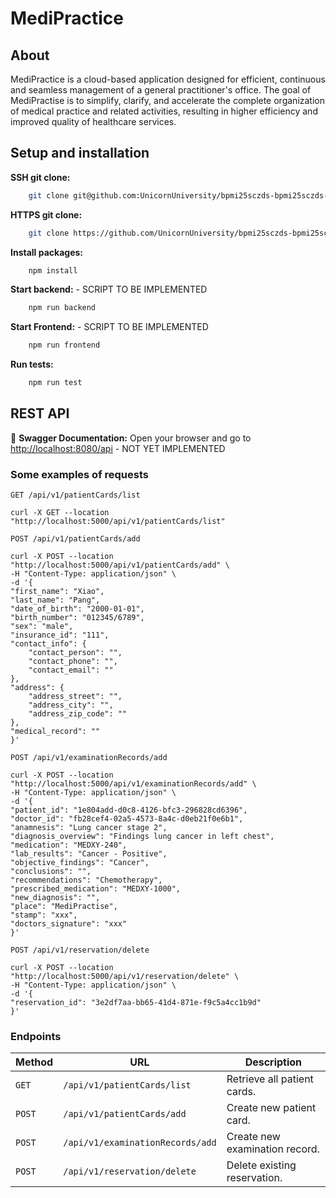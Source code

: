 # MediPractice

## About

MediPractice is a cloud-based application designed for efficient, continuous and seamless management of a general practitioner's office.
The goal of MediPractise is to simplify, clarify, and accelerate the complete organization of medical practice and related activities, resulting in higher efficiency and improved quality of healthcare services.

## Setup and installation
**SSH git clone:**
```bash
    git clone git@github.com:UnicornUniversity/bpmi25sczds-bpmi25sczds-tym-1-1.git
```
**HTTPS git clone:**
```bash
    git clone https://github.com/UnicornUniversity/bpmi25sczds-bpmi25sczds-tym-1-1.git
```
**Install packages:**
```bash
    npm install
```
**Start backend:** - SCRIPT TO BE IMPLEMENTED
```bash
    npm run backend
```
**Start Frontend:** - SCRIPT TO BE IMPLEMENTED
```bash
    npm run frontend
```
**Run tests:**
```bash
    npm run test
```

## REST API
📌 **Swagger Documentation:** Open your browser and go to [http://localhost:8080/api](http://localhost:8080/api) - NOT YET IMPLEMENTED

### Some examples of requests

`GET /api/v1/patientCards/list`

    curl -X GET --location "http://localhost:5000/api/v1/patientCards/list"

`POST /api/v1/patientCards/add`

    curl -X POST --location "http://localhost:5000/api/v1/patientCards/add" \
    -H "Content-Type: application/json" \
    -d '{
    "first_name": "Xiao",
    "last_name": "Pang",
    "date_of_birth": "2000-01-01",
    "birth_number": "012345/6789",
    "sex": "male",
    "insurance_id": "111",
    "contact_info": {
        "contact_person": "",
        "contact_phone": "",
        "contact_email": ""
    },
    "address": {
        "address_street": "",
        "address_city": "",
        "address_zip_code": ""
    },
    "medical_record": ""
    }'

`POST /api/v1/examinationRecords/add`


    curl -X POST --location "http://localhost:5000/api/v1/examinationRecords/add" \
    -H "Content-Type: application/json" \
    -d '{
    "patient_id": "1e804add-d0c8-4126-bfc3-296828cd6396",
    "doctor_id": "fb28cef4-02a5-4573-8a4c-d0eb21f0e6b1",
    "anamnesis": "Lung cancer stage 2",
    "diagnosis_overview": "Findings lung cancer in left chest",
    "medication": "MEDXY-240",
    "lab_results": "Cancer - Positive",
    "objective_findings": "Cancer",
    "conclusions": "",
    "recommendations": "Chemotherapy",
    "prescribed_medication": "MEDXY-1000",
    "new_diagnosis": "",
    "place": "MediPractise",
    "stamp": "xxx",
    "doctors_signature": "xxx"
    }'

`POST /api/v1/reservation/delete`


    curl -X POST --location "http://localhost:5000/api/v1/reservation/delete" \
    -H "Content-Type: application/json" \
    -d '{
    "reservation_id": "3e2df7aa-bb65-41d4-871e-f9c5a4cc1b9d"
    }'


### Endpoints

| Method | URL                              | Description                    |
|--------|----------------------------------|--------------------------------|
| `GET`  | `/api/v1/patientCards/list`      | Retrieve all patient cards.    |
| `POST` | `/api/v1/patientCards/add`       | Create new patient card.       |
| `POST` | `/api/v1/examinationRecords/add` | Create new examination record. |
| `POST` | `/api/v1/reservation/delete`     | Delete existing reservation.   |